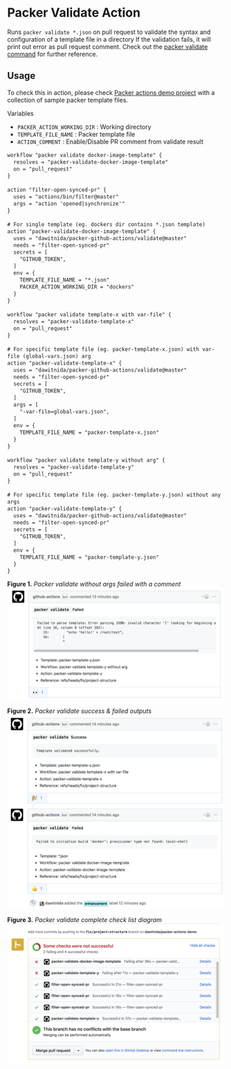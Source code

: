 # Packer Validate Action

Runs `packer validate *.json` on pull request to validate the syntax and configuration of a template file in a directory
If the validation fails, it will print out error as pull request comment.
Check out the [packer validate command][packer-validate-doc] for further reference. 

## Usage

To check this in action, please check [Packer actions demo project][packer-actions-demo] with a collection
of sample packer template files. 

Variables 

- `PACKER_ACTION_WORKING_DIR` : Working directory
- `TEMPLATE_FILE_NAME` : Packer template file
- `ACTION_COMMENT` : Enable/Disable PR comment from validate result

```
workflow "packer validate docker-image-template" {
  resolves = "packer-validate-docker-image-template"
  on = "pull_request"
}

action "filter-open-synced-pr" {
  uses = "actions/bin/filter@master"
  args = "action 'opened|synchronize'"
}

# For single template (eg. dockers dir contains *.json template)
action "packer-validate-docker-image-template" {
  uses = "dawitnida/packer-github-actions/validate@master"
  needs = "filter-open-synced-pr"
  secrets = [
    "GITHUB_TOKEN",
  ]
  env = {
    TEMPLATE_FILE_NAME = "*.json"
    PACKER_ACTION_WORKING_DIR = "dockers"
  }
}

workflow "packer validate template-x with var-file" {
  resolves = "packer-validate-template-x"
  on = "pull_request"
}

# For specific template file (eg. packer-template-x.json) with var-file (global-vars.json) arg
action "packer-validate-template-x" {
  uses = "dawitnida/packer-github-actions/validate@master"
  needs = "filter-open-synced-pr"
  secrets = [
    "GITHUB_TOKEN",
  ]
  args = [
    "-var-file=global-vars.json",
  ]
  env = {
    TEMPLATE_FILE_NAME = "packer-template-x.json"
  }
}

workflow "packer validate template-y without arg" {
  resolves = "packer-validate-template-y"
  on = "pull_request"
}

# For specific template file (eg. packer-template-y.json) without any args
action "packer-validate-template-y" {
  uses = "dawitnida/packer-github-actions/validate@master"
  needs = "filter-open-synced-pr"
  secrets = [
    "GITHUB_TOKEN",
  ]
  env = {
    TEMPLATE_FILE_NAME = "packer-template-y.json"
  }
}
```

**Figure 1.** *Packer validate without args failed with a comment*
![failed-validation](../media/packer-template-y.png)

**Figure 2.** *Packer validate success & failed outputs*
![success-failed-output](../media/fail-success-validation.png)

**Figure 3.** *Packer validate complete check list diagram*
![checks-list-diagram](../media/action-results.png)

[packer-validate-doc]:  <https://www.packer.io/docs/commands/validate.html>
[packer-actions-demo]:  <https://github.com/dawitnida/packer-actions-demo>

